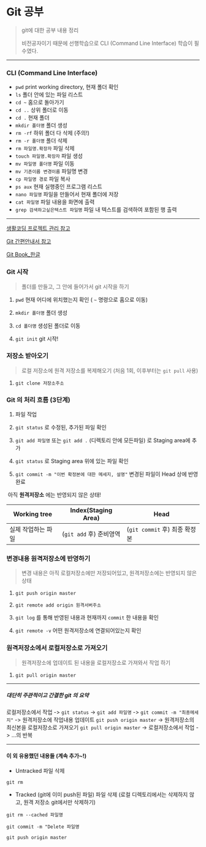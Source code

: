 # Git 공부
> git에 대한 공부 내용 정리
>
> 비전공자이기 때문에 선행학습으로 CLI (Command Line Interface) 학습이 필수였다.



---



### CLI (Command Line Interface)

* `pwd` print working directory, 현재 폴더 확인
* `ls` 폴더 안에 있는 파일 리스트
* `cd ~` 홈으로 돌아가기
* `cd ..` 상위 폴더로 이동
* `cd .` 현재 폴더
* `mkdir 폴더명` 폴더 생성
* `rm -rf` 하위 폴더 다 삭제 (주의!)
* `rm -r 폴더명` 폴더 삭제
* `rm 파일명.확장자` 파일 삭제
* `touch 파일명.확장자` 파일 생성
* `mv 파일명 폴더명` 파일 이동
* `mv 기존이름 변경이름` 파일명 변경
* `cp 파일명 경로` 파일 복사
* `ps aux` 현재 실행중인 프로그램 리스트
* `nano 파일명` 파일을 만들어서 현재 폴더에 저장
* `cat 파일명` 파일 내용을 화면에 출력
* `grep 검색하고싶은텍스트 파일명` 파일 내 텍스트를 검색하여 포함된 행 출력



---



[생활코딩 프로젝트 관리 참고](https://opentutorials.org/course/3838)

[Git 간편안내서 참고](http://rogerdudler.github.io/git-guide/index.ko.html)

[Git Book_한글](http://git-scm.com/book/ko/v2)



### Git 시작

> 폴더를 만들고, 그 안에 들어가서 git 시작을 하기 

1. `pwd` 현재 어디에 위치했는지 확인 ( `~` 명령으로 홈으로 이동)

2. `mkdir 폴더명` 폴더 생성

3. `cd 폴더명` 생성된 폴더로 이동

4. `git init` git 시작!



### 저장소 받아오기 

> 로컬 저장소에 원격 저장소를 복제해오기 (처음 1회, 이후부터는 `git pull` 사용)

1. `git clone 저장소주소`





### Git 의 처리 흐름 (3단계)

1. 파일 작업

2. `git status` 로 수정된, 추가된 파일 확인

3. `git add 파일명` 또는 `git add .` (디렉토리 안에 모든파일) 로 Staging area에 추가

4. `git status` 로 Staging area 위에 있는 파일 확인

5. `git commit -m "이번 확정본에 대한 메세지, 설명"` 변경된 파일이 Head 상에 반영 완료

​	아직 **원격저장소** 에는 반영되지 않은 상태!

| Working tree       | Index(Staging Area)     | Head                          |
| ------------------ | ----------------------- | ----------------------------- |
| 실제 작업하는 파일 | (`git add` 후) 준비영역 | (`git commit` 후) 최종 확정본 |





### 변경내용 원격저장소에 반영하기

> 변경 내용은 아직 로컬저장소에만 저장되어있고, 원격저장소에는 반영되지 않은 상태

1) `git push origin master` 

2) `git remote add origin 원격서버주소`

3) `git log` 를 통해 반영된 내용과 현재까지 `commit` 한 내용을 확인

4) `git remote -v` 어떤 원격저장소에 연결되어있는지 확인





### 원격저장소에서 로컬저장소로 가져오기

> 원격저장소에 업데이트 된 내용을 로컬저장소로 가져와서 작업 하기

1) `git pull origin master` 







---



##### 대단히 주관적이고 간결한 git 의 요약

로컬저장소에서 작업 -> `git status` -> `git add 파일명` -> `git commit -m "최종메세지"` -> 원격저장소에 작업내용 업데이트 `git push origin master` -> 원격저장소의 최신본을 로컬저장소로 가져오기 `git pull origin master` -> 로컬저장소에서 작업 -> ...의 반복



---







#### 이 외 유용했던 내용들 (계속 추가~!)

* Untracked 파일 삭제

`git rm`

* Tracked (git에 이미 push된 파일) 파일 삭제 (로컬 디렉토리에서는 삭제하지 않고, 원격 저장소 git에서만 삭제하기)

`git rm --cached 파일명`

`git commit -m "Delete 파일명`

`git push origin master`

